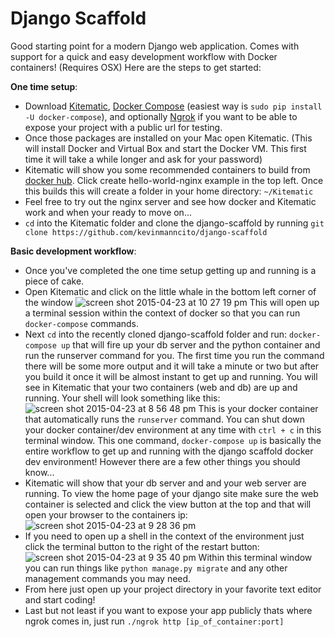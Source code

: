# Django Scaffold

Good starting point for a modern Django web application. Comes with support for a quick and easy development workflow with Docker containers! (Requires OSX) Here are the steps to get started:

**One time setup**:  
* Download [Kitematic](https://kitematic.com/), [Docker Compose](https://docs.docker.com/compose/install/) (easiest way is ```sudo pip install -U docker-compose```), and optionally [Ngrok](https://ngrok.com/) if you want to be able to expose your project with a public url for testing.
* Once those packages are installed on your Mac open Kitematic. (This will install Docker and Virtual Box and start the Docker VM. This first time it will take a while longer and ask for your password)
* Kitematic will show you some recommended containers to build from [docker hub](https://hub.docker.com/account/signup/). Click create hello-world-nginx example in the top left. Once this builds this will create a folder in your home directory: ```~/Kitematic```
* Feel free to try out the nginx server and see how docker and Kitematic work and when your ready to move on...
* ```cd``` into the Kitematic folder and clone the django-scaffold by running ```git clone https://github.com/kevinmanncito/django-scaffold```

**Basic development workflow**:

* Once you've completed the one time setup getting up and running is a piece of cake.
* Open Kitematic and click on the little whale in the bottom left corner of the window ![screen shot 2015-04-23 at 10 27 19 pm](https://cloud.githubusercontent.com/assets/2521298/7312459/009723bc-ea08-11e4-8f4a-73f1c5a0d9be.png) This will open up a terminal session within the context of docker so that you can run ```docker-compose``` commands.
* Next ```cd``` into the recently cloned django-scaffold folder and run: ```docker-compose up``` that will fire up your db server and the python container and run the runserver command for you. The first time you run the command there will be some more output and it will take a minute or two but after you build it once it will be almost instant to get up and running. You will see in Kitematic that your two containers (web and db) are up and running. Your shell will look something like this: ![screen shot 2015-04-23 at 8 56 48 pm](https://cloud.githubusercontent.com/assets/2521298/7311784/0b454f64-e9fe-11e4-8a36-19e9237ce5f1.png) This is your docker container that automatically runs the ```runserver``` command. You can shut down your docker container/dev environment at any time with ```ctrl + c``` in this terminal window. This one command, ```docker-compose up``` is basically the entire workflow to get up and running with the django scaffold docker dev environment! However there are a few other things you should know...
* Kitematic will show that your db server and and your web server are running. To view the home page of your django site make sure the web container is selected and click the view button at the top and that will open your browser to the containers ip:
![screen shot 2015-04-23 at 9 28 36 pm](https://cloud.githubusercontent.com/assets/2521298/7311920/44fd71e4-ea00-11e4-8190-3795aff62e1e.png)
* If you need to open up a shell in the context of the environment just click the terminal button to the right of the restart button: ![screen shot 2015-04-23 at 9 35 40 pm](https://cloud.githubusercontent.com/assets/2521298/7311961/d88f70ba-ea00-11e4-93cf-4a2c9ddac1c7.png) Within this terminal window you can run things like ```python manage.py migrate``` and any other management commands you may need.
* From here just open up your project directory in your favorite text editor and start coding!
* Last but not least if you want to expose your app publicly thats where ngrok comes in, just run ```./ngrok http [ip_of_container:port]```
